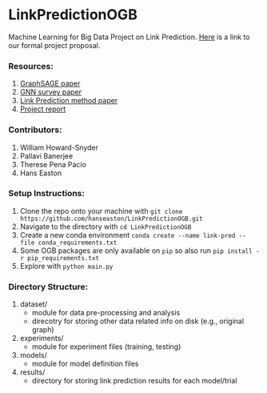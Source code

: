 # LinkPredictionOGB
Machine Learning for Big Data Project on Link Prediction. [Here](project_proposal.pdf) is a link to our formal project proposal.


### Resources:
1. [GraphSAGE paper](https://arxiv.org/pdf/1706.02216.pdf)
2. [GNN survey paper](https://arxiv.org/pdf/1901.00596.pdf)
3. [Link Prediction method paper](http://www.eecs.harvard.edu/~michaelm/CS222/linkpred.pdf)
4. [Project report](https://www.overleaf.com/project/63c6ce9ebfd91ea9e32541d1)

### Contributors:
1. William Howard-Snyder
2. Pallavi Banerjee
3. Therese Pena Pacio
4. Hans Easton

### Setup Instructions:
1. Clone the repo onto your machine with `git clone https://github.com/hanseaston/LinkPredictionOGB.git`
2. Navigate to the directory with `cd LinkPredictionOGB`
3. Create a new conda environment `conda create --name link-pred --file conda_requirements.txt`
4. Some OGB packages are only available on `pip` so also run `pip install -r pip_requirements.txt` 
5. Explore with `python main.py`


### Directory Structure:
1. dataset/
    - module for data pre-processing and analysis
    - direcotry for storing other data related info on disk (e.g., original graph)
2. experiments/
    - module for experiment files (training, testing)
3. models/
    - module for model definition files
4. results/
    - directory for storing link prediction results for each model/trial
